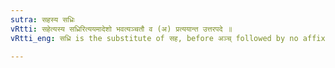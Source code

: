 ```yaml
---
sutra: सहस्य सध्रिः
vRtti: सहेत्यस्य सध्रिरित्ययमादेशो भवत्यञ्चतौ व (अ) प्रत्ययान्त उत्तरपदे ॥
vRtti_eng: सध्रि is the substitute of सह, before अञ्च् followed by no affix (or व affix).

---
```

